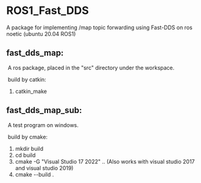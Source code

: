 # ROS1_Fast_DDS
A package for implementing /map topic forwarding using Fast-DDS on ros noetic (ubuntu 20.04 ROS1)

## fast_dds_map:

​	A ros package, placed in the "src" directory under the workspace. 

​	build by catkin:

1.   catkin_make

## fast_dds_map_sub:

​	A test program on windows.

​	build by cmake:

1.   mkdir build
2.   cd build
3.   cmake -G "Visual Studio 17 2022" .. (Also works with visual studio 2017 and visual studio 2019)
4.   cmake --build .
